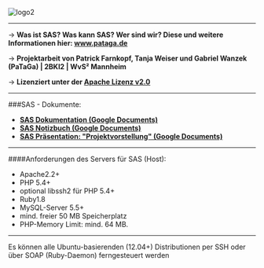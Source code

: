 ![logo2]

---

→ **Was ist SAS? Was kann SAS? Wer sind wir? Diese und weitere Informationen hier: www.pataga.de**

→ **Projektarbeit von Patrick Farnkopf, Tanja Weiser und Gabriel Wanzek (PaTaGa) | 2BKI2 | WvS² Mannheim**

→ **Lizenziert unter der [Apache Lizenz v2.0][5]**
           
---

###SAS - Dokumente:

* **[SAS Dokumentation (Google Documents)][1]**
* **[SAS Notizbuch (Google Documents)][4]**
* **[SAS Präsentation: "Projektvorstellung" (Google Documents)][3]**

---
####Anforderungen des Servers für SAS (Host):
- Apache2.2+
- PHP 5.4+
- optional libssh2 für PHP 5.4+
- Ruby1.8
- MySQL-Server 5.5+
- mind. freier 50 MB Speicherplatz
- PHP-Memory Limit:  mind. 64 MB.

---

Es können alle Ubuntu-basierenden (12.04+) Distributionen per SSH oder über SOAP (Ruby-Daemon) ferngesteuert werden

[1]: http://goo.gl/dTrur
[3]: http://goo.gl/8UqKr
[4]: http://goo.gl/OZT5x
[5]: http://www.apache.org/licenses/LICENSE-2.0.html
[logo2]: http://mangopix.de/local_images/sas-logo2.png

